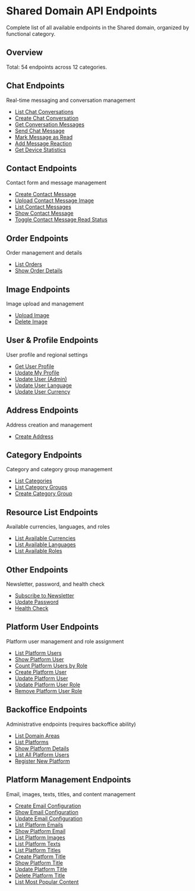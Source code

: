 # Shared Domain API Endpoints

Complete list of all available endpoints in the Shared domain, organized by functional category.

## Overview

Total: 54 endpoints across 12 categories.

## Chat Endpoints

Real-time messaging and conversation management

- [List Chat Conversations](./ChatListConversations.md)
- [Create Chat Conversation](./ChatCreateConversation.md)
- [Get Conversation Messages](./ChatGetMessages.md)
- [Send Chat Message](./ChatSendMessage.md)
- [Mark Message as Read](./ChatMarkAsRead.md)
- [Add Message Reaction](./ChatAddReaction.md)
- [Get Device Statistics](./ChatGetDeviceStats.md)

## Contact Endpoints

Contact form and message management

- [Create Contact Message](./PlatformContactMessageStore.md)
- [Upload Contact Message Image](./PlatformContactMessageStoreImage.md)
- [List Contact Messages](./PlatformContactMessageIndex.md)
- [Show Contact Message](./PlatformContactMessageShow.md)
- [Toggle Contact Message Read Status](./PlatformContactMessageToggleRead.md)

## Order Endpoints

Order management and details

- [List Orders](./OrderIndex.md)
- [Show Order Details](./OrderShow.md)

## Image Endpoints

Image upload and management

- [Upload Image](./ImageStore.md)
- [Delete Image](./ImageDestroy.md)

## User & Profile Endpoints

User profile and regional settings

- [Get User Profile](./UserProfile.md)
- [Update My Profile](./UserProfileUpdate.md)
- [Update User (Admin)](./AdminUserUpdate.md)
- [Update User Language](./UserLanguageUpdate.md)
- [Update User Currency](./UserCurrencyUpdate.md)

## Address Endpoints

Address creation and management

- [Create Address](./AddressStore.md)

## Category Endpoints

Category and category group management

- [List Categories](./CategoryIndex.md)
- [List Category Groups](./CategoryGroupIndex.md)
- [Create Category Group](./CategoryGroupStore.md)

## Resource List Endpoints

Available currencies, languages, and roles

- [List Available Currencies](./CurrencyIndex.md)
- [List Available Languages](./LanguageIndex.md)
- [List Available Roles](./RoleIndex.md)

## Other Endpoints

Newsletter, password, and health check

- [Subscribe to Newsletter](./NewsletterStore.md)
- [Update Password](./PasswordUpdate.md)
- [Health Check](./HealthCheck.md)

## Platform User Endpoints

Platform user management and role assignment

- [List Platform Users](./PlatformUserIndex.md)
- [Show Platform User](./PlatformUserShow.md)
- [Count Platform Users by Role](./PlatformUserCounter.md)
- [Create Platform User](./PlatformUserStore.md)
- [Update Platform User](./PlatformUserUpdate.md)
- [Update Platform User Role](./PlatformUserUpdateRole.md)
- [Remove Platform User Role](./PlatformUserRemoveRole.md)

## Backoffice Endpoints

Administrative endpoints (requires backoffice ability)

- [List Domain Areas](./BackofficeDomainAreaIndex.md)
- [List Platforms](./BackofficePlatformIndex.md)
- [Show Platform Details](./BackofficePlatformShow.md)
- [List All Platform Users](./BackofficePlatformUserIndex.md)
- [Register New Platform](./PlatformAuthenticationRegister.md)

## Platform Management Endpoints

Email, images, texts, titles, and content management

- [Create Email Configuration](./PlatformEmailConfigStore.md)
- [Show Email Configuration](./PlatformEmailConfigShow.md)
- [Update Email Configuration](./PlatformEmailConfigUpdate.md)
- [List Platform Emails](./PlatformEmailIndex.md)
- [Show Platform Email](./PlatformEmailShow.md)
- [List Platform Images](./PlatformImageIndex.md)
- [List Platform Texts](./PlatformTextIndex.md)
- [List Platform Titles](./PlatformTitleIndex.md)
- [Create Platform Title](./PlatformTitleStore.md)
- [Show Platform Title](./PlatformTitleShow.md)
- [Update Platform Title](./PlatformTitleUpdate.md)
- [Delete Platform Title](./PlatformTitleDestroy.md)
- [List Most Popular Content](./MostPopularContentIndex.md)
